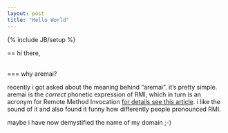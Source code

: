 ```yaml
---
layout: post
title: "Hello World"
---
```

{% include JB/setup %}

== hi there,
<br />
<br />

=== why aremai?

recently i got asked about the meaning behind “aremai”. it’s pretty simple. aremai is the _correct_ phonetic expression of RMI, which in turn is an acronym for Remote Method Invocation [for details see this article](http://en.wikipedia.org/wiki/Java_remote_method_invocation). i like the sound of it and also found it funny how differently people pronounced RMI. 

maybe i have now demystified the name of my domain ;-)


